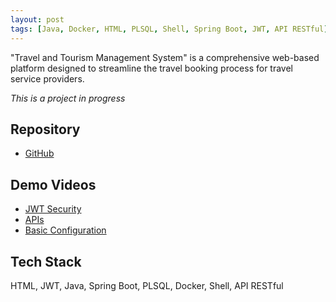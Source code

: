 ```yaml
---
layout: post
tags: [Java, Docker, HTML, PLSQL, Shell, Spring Boot, JWT, API RESTful]
---
```


"Travel and Tourism Management System" is a comprehensive web-based platform designed to streamline the travel booking process for travel service providers.

*This is a project in progress*

## Repository
- [GitHub][github-repo]

## Demo Videos
- [JWT Security][jwt-security]  
- [APIs][apis]  
- [Basic Configuration][basic-configuration]  

## Tech Stack
HTML, JWT, Java, Spring Boot, PLSQL, Docker, Shell, API RESTful

[github-repo]: https://github.com/it-moisesmoreno/travel-and-tourism-management-system
[basic-configuration]: https://youtu.be/_cT65mJk7Qg
[apis]: https://youtu.be/5WchUBJSwk8
[jwt-security]: https://youtu.be/JafOYvmm8qg